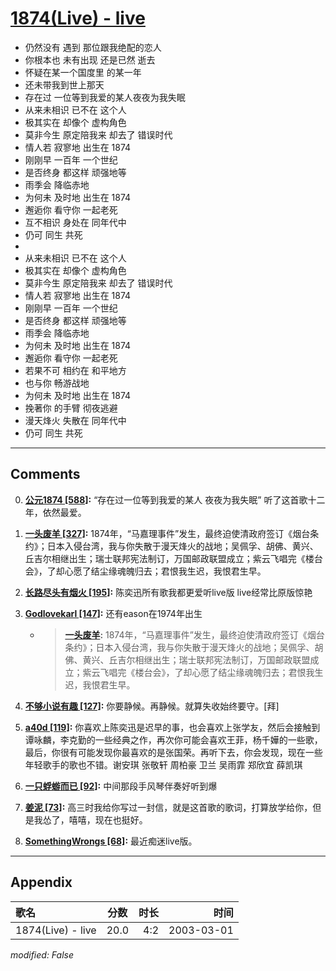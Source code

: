 # [1874(Live) - live](https://music.163.com/song?id=66886)

* 仍然没有 遇到 那位跟我绝配的恋人
* 你根本也 未有出现 还是已然 逝去
* 怀疑在某一个国度里 的某一年
* 还未带我到世上那天
* 存在过 一位等到我爱的某人夜夜为我失眠
* 从来未相识 已不在 这个人
* 极其实在 却像个 虚构角色
* 莫非今生 原定陪我来 却去了 错误时代
* 情人若 寂寥地 出生在 1874
* 刚刚早 一百年 一个世纪
* 是否终身 都这样 顽强地等
* 雨季会 降临赤地
* 为何未 及时地 出生在 1874
* 邂逅你 看守你 一起老死
* 互不相识 身处在 同年代中
* 仍可 同生 共死
* 
* 从来未相识 已不在 这个人
* 极其实在 却像个 虚构角色
* 莫非今生 原定陪我来 却去了 错误时代
* 情人若 寂寥地 出生在 1874
* 刚刚早 一百年 一个世纪
* 是否终身 都这样 顽强地等
* 雨季会 降临赤地
* 为何未 及时地 出生在 1874
* 邂逅你 看守你 一起老死
* 若果不可 相约在 和平地方
* 也与你 畅游战地
* 为何未 及时地 出生在 1874
* 挽著你 的手臂 彻夜逃避
* 漫天烽火 失散在 同年代中
* 仍可 同生 共死


---

## Comments
0. **[公元1874 \[588\]](https://music.163.com/#/user/home?id=264047):** “存在过一位等到我爱的某人   夜夜为我失眠”  听了这首歌十二年，依然最爱。

1. **[一头废羊 \[327\]](https://music.163.com/#/user/home?id=9819094):** 1874年，“马嘉理事件”发生，最终迫使清政府签订《烟台条约》；日本入侵台湾，我与你失散于漫天烽火的战地；吴佩孚、胡佛、黄兴、丘吉尔相继出生；瑞士联邦宪法制订，万国邮政联盟成立；紫云飞唱完《楼台会》，了却心愿了结尘缘魂魄归去；君恨我生迟，我恨君生早。

2. **[长路尽头有烟火 \[195\]](https://music.163.com/#/user/home?id=77010213):** 陈奕迅所有歌我都更爱听live版 live经常比原版惊艳 

3. **[Godlovekarl \[147\]](https://music.163.com/#/user/home?id=47400693):** 还有eason在1974年出生
	* > **[一头废羊](https://music.163.com/#/user/home?id=9819094):** 1874年，“马嘉理事件”发生，最终迫使清政府签订《烟台条约》；日本入侵台湾，我与你失散于漫天烽火的战地；吴佩孚、胡佛、黄兴、丘吉尔相继出生；瑞士联邦宪法制订，万国邮政联盟成立；紫云飞唱完《楼台会》，了却心愿了结尘缘魂魄归去；君恨我生迟，我恨君生早。

4. **[不够小说有趣 \[127\]](https://music.163.com/#/user/home?id=37451793):** 你要静候。再静候。就算失收始终要守。[拜]

5. **[a40d \[119\]](https://music.163.com/#/user/home?id=384400010):** 你喜欢上陈奕迅是迟早的事，也会喜欢上张学友，然后会接触到谭咏麟，李克勤的一些经典之作，再次你可能会喜欢王菲，杨千嬅的一些歌，最后，你很有可能发现你最喜欢的是张国荣。再听下去，你会发现，现在一些年轻歌手的歌也不错。谢安琪 张敬轩 周柏豪 卫兰 吴雨霏 郑欣宜 薛凯琪

6. **[一只蜉蝣而已 \[92\]](https://music.163.com/#/user/home?id=36688685):** 中间那段手风琴伴奏好听到爆

7. **[姜泥 \[73\]](https://music.163.com/#/user/home?id=83649392):** 高三时我给你写过一封信，就是这首歌的歌词，打算放学给你，但是我怂了，嘻嘻，现在也挺好。

8. **[SomethingWrongs \[68\]](https://music.163.com/#/user/home?id=3456585):** 最近痴迷live版。



---

## Appendix

|歌名|分数|时长|时间|
|:---|:---:|---:|---:|
|1874(Live) - live|20.0|4:2|2003-03-01

*modified: False*